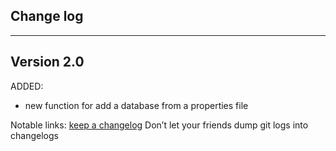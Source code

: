 ## Change log
----------------------

Version 2.0
-------------

ADDED:

- new function for add a database from a properties file

Notable links:
[keep a changelog](http://keepachangelog.com/en/1.0.0/) Don’t let your friends dump git logs into changelogs
